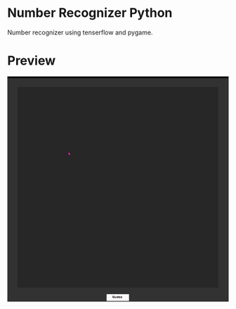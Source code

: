 # Number Recognizer Python
Number recognizer using tenserflow and pygame.

# Preview
![Preview gif](preview.gif)
